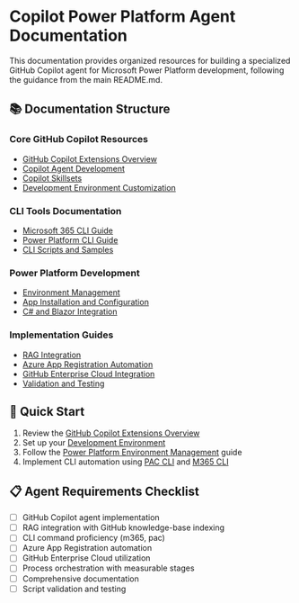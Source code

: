 # Copilot Power Platform Agent Documentation

This documentation provides organized resources for building a specialized GitHub Copilot agent for Microsoft Power Platform development, following the guidance from the main README.md.

## 📚 Documentation Structure

### Core GitHub Copilot Resources
- [GitHub Copilot Extensions Overview](./github-copilot/extensions-overview.md)
- [Copilot Agent Development](./github-copilot/agent-development.md)
- [Copilot Skillsets](./github-copilot/skillsets.md)
- [Development Environment Customization](./github-copilot/dev-environment.md)

### CLI Tools Documentation
- [Microsoft 365 CLI Guide](./cli-tools/m365-cli.md)
- [Power Platform CLI Guide](./cli-tools/pac-cli.md)
- [CLI Scripts and Samples](./cli-tools/scripts-samples.md)

### Power Platform Development
- [Environment Management](./power-platform/environment-management.md)
- [App Installation and Configuration](./power-platform/app-configuration.md)
- [C# and Blazor Integration](./power-platform/csharp-blazor.md)

### Implementation Guides
- [RAG Integration](./implementation/rag-integration.md)
- [Azure App Registration Automation](./implementation/azure-app-registration.md)
- [GitHub Enterprise Cloud Integration](./implementation/github-enterprise.md)
- [Validation and Testing](./implementation/validation-testing.md)

## 🎯 Quick Start

1. Review the [GitHub Copilot Extensions Overview](./github-copilot/extensions-overview.md)
2. Set up your [Development Environment](./github-copilot/dev-environment.md)
3. Follow the [Power Platform Environment Management](./power-platform/environment-management.md) guide
4. Implement CLI automation using [PAC CLI](./cli-tools/pac-cli.md) and [M365 CLI](./cli-tools/m365-cli.md)

## 📋 Agent Requirements Checklist

- [ ] GitHub Copilot agent implementation
- [ ] RAG integration with GitHub knowledge-base indexing
- [ ] CLI command proficiency (m365, pac)
- [ ] Azure App Registration automation
- [ ] GitHub Enterprise Cloud utilization
- [ ] Process orchestration with measurable stages
- [ ] Comprehensive documentation
- [ ] Script validation and testing